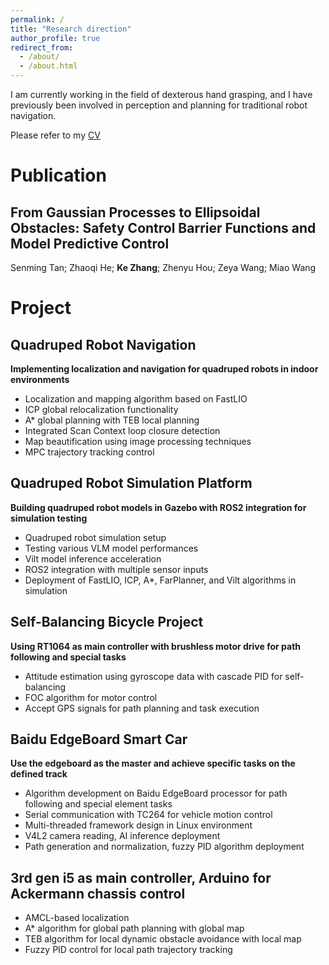 ```yaml
---
permalink: /
title: "Research direction"
author_profile: true
redirect_from: 
  - /about/
  - /about.html
---
```


 I am currently working in the field of dexterous hand grasping, and I have previously been involved in perception and planning for traditional robot navigation.
 
 Please refer to my [CV](https://github.com/KeZhang19/KeZhang19.github.io/blob/master/assets/%E7%AE%80%E5%8E%86.pdf)

Publication​​
======

From Gaussian Processes to Ellipsoidal Obstacles: Safety Control Barrier Functions and Model Predictive Control
------
Senming Tan; Zhaoqi He; __Ke Zhang__; Zhenyu Hou; Zeya Wang; Miao Wang

Project
======

Quadruped Robot Navigation
------

__Implementing localization and navigation for quadruped robots in indoor environments__
- Localization and mapping algorithm based on FastLIO
- ICP global relocalization functionality
- A* global planning with TEB local planning
- Integrated Scan Context loop closure detection
- Map beautification using image processing techniques
- MPC trajectory tracking control


Quadruped Robot Simulation Platform
------

__Building quadruped robot models in Gazebo with ROS2 integration for simulation testing​​__
- Quadruped robot simulation setup
- Testing various VLM model performances
- Vilt model inference acceleration
- ROS2 integration with multiple sensor inputs
- Deployment of FastLIO, ICP, A*, FarPlanner, and Vilt algorithms in simulation

Self-Balancing Bicycle Project
------
__​Using RT1064 as main controller with brushless motor drive for path following and special tasks__
- Attitude estimation using gyroscope data with cascade PID for self-balancing
- FOC algorithm for motor control
- Accept GPS signals for path planning and task execution


Baidu EdgeBoard Smart Car
------

__Use the edgeboard as the master and achieve specific tasks on the defined track__
- Algorithm development on Baidu EdgeBoard processor for path following and special element tasks
- Serial communication with TC264 for vehicle motion control
- Multi-threaded framework design in Linux environment
- V4L2 camera reading, AI inference deployment
- Path generation and normalization, fuzzy PID algorithm deployment

3rd gen i5 as main controller, Arduino for Ackermann chassis control​​
------
- AMCL-based localization 
- A* algorithm for global path planning with global map 
- TEB algorithm for local dynamic obstacle avoidance with local map
- Fuzzy PID control for local path trajectory tracking
